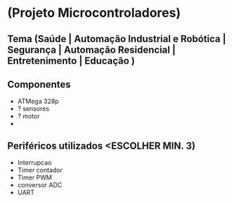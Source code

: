 # <TITULO> (Projeto Microcontroladores)

## Tema (Saúde | Automação Industrial e Robótica | Segurança | Automação Residencial | Entretenimento | Educação )

## Componentes

- ATMega 328p
- ? sensores
- ? motor
- 

## Periféricos utilizados <ESCOLHER MIN. 3)
- Interrupcao
- Timer contador
- Timer PWM
- conversor ADC
- UART
